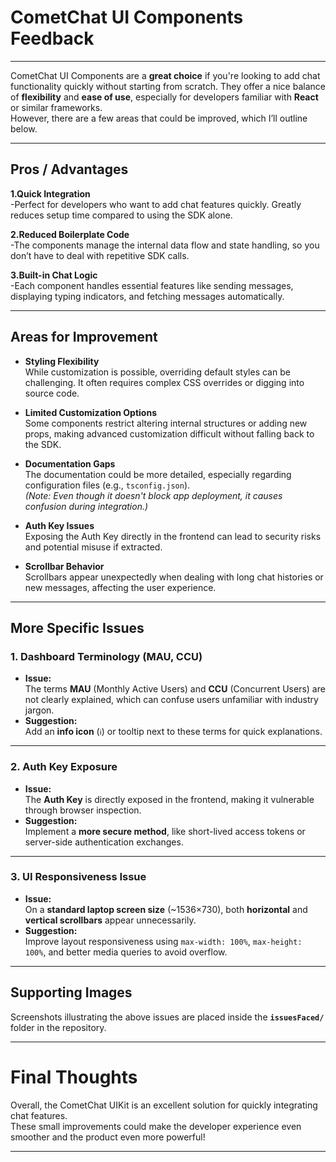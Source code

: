 #  CometChat UI Components Feedback

---

CometChat UI Components are a **great choice** if you're looking to add chat functionality quickly without starting from scratch. They offer a nice balance of **flexibility** and **ease of use**, especially for developers familiar with **React** or similar frameworks.  
However, there are a few areas that could be improved, which I’ll outline below.

---

##  Pros / Advantages

 **1.Quick Integration**  
 -Perfect for developers who want to add chat features quickly. Greatly reduces setup time compared to using the SDK alone.

 **2.Reduced Boilerplate Code**  
 -The components manage the internal data flow and state handling, so you don’t have to deal with repetitive SDK calls.

 **3.Built-in Chat Logic**  
  -Each component handles essential features like sending messages, displaying typing indicators, and fetching messages automatically.

---

##  Areas for Improvement

- **Styling Flexibility**  
  While customization is possible, overriding default styles can be challenging. It often requires complex CSS overrides or digging into source code.

- **Limited Customization Options**  
  Some components restrict altering internal structures or adding new props, making advanced customization difficult without falling back to the SDK.

- **Documentation Gaps**  
  The documentation could be more detailed, especially regarding configuration files (e.g., `tsconfig.json`).  
  _(Note: Even though it doesn't block app deployment, it causes confusion during integration.)_

- **Auth Key Issues**  
  Exposing the Auth Key directly in the frontend can lead to security risks and potential misuse if extracted.

- **Scrollbar Behavior**  
  Scrollbars appear unexpectedly when dealing with long chat histories or new messages, affecting the user experience.

---

##  More Specific Issues

### 1.  Dashboard Terminology (MAU, CCU)
- **Issue:**  
  The terms **MAU** (Monthly Active Users) and **CCU** (Concurrent Users) are not clearly explained, which can confuse users unfamiliar with industry jargon.
- **Suggestion:**  
  Add an **info icon** (`ℹ️`) or tooltip next to these terms for quick explanations.

---

### 2.  Auth Key Exposure
- **Issue:**  
  The **Auth Key** is directly exposed in the frontend, making it vulnerable through browser inspection.
- **Suggestion:**  
  Implement a **more secure method**, like short-lived access tokens or server-side authentication exchanges.

---

### 3.  UI Responsiveness Issue
- **Issue:**  
  On a **standard laptop screen size** (~1536×730), both **horizontal** and **vertical scrollbars** appear unnecessarily.
- **Suggestion:**  
  Improve layout responsiveness using `max-width: 100%`, `max-height: 100%`, and better media queries to avoid overflow.


---

##  Supporting Images

Screenshots illustrating the above issues are placed inside the **`issuesFaced/`** folder in the repository.

---

#  Final Thoughts

Overall, the CometChat UIKit is an excellent solution for quickly integrating chat features.  
These small improvements could make the developer experience even smoother and the product even more powerful!

---
